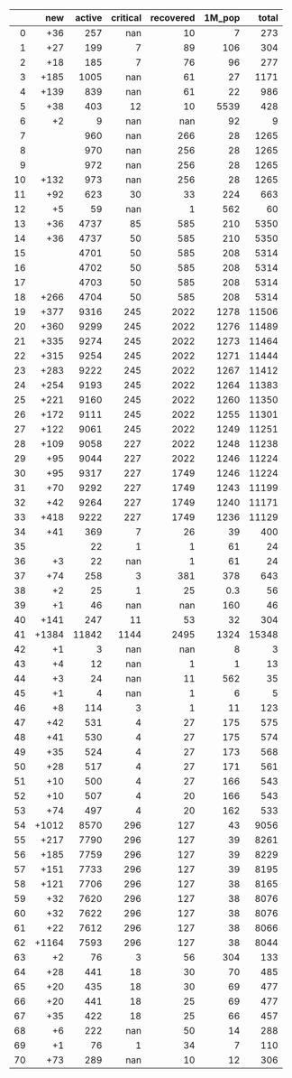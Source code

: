 |    |   new |   active |   critical |   recovered |   1M_pop |   total |
|---:|------:|---------:|-----------:|------------:|---------:|--------:|
|  0 |   +36 |      257 |        nan |          10 |      7   |     273 |
|  1 |   +27 |      199 |          7 |          89 |    106   |     304 |
|  2 |   +18 |      185 |          7 |          76 |     96   |     277 |
|  3 |  +185 |     1005 |        nan |          61 |     27   |    1171 |
|  4 |  +139 |      839 |        nan |          61 |     22   |     986 |
|  5 |   +38 |      403 |         12 |          10 |   5539   |     428 |
|  6 |    +2 |        9 |        nan |         nan |     92   |       9 |
|  7 |       |      960 |        nan |         266 |     28   |    1265 |
|  8 |       |      970 |        nan |         256 |     28   |    1265 |
|  9 |       |      972 |        nan |         256 |     28   |    1265 |
| 10 |  +132 |      973 |        nan |         256 |     28   |    1265 |
| 11 |   +92 |      623 |         30 |          33 |    224   |     663 |
| 12 |    +5 |       59 |        nan |           1 |    562   |      60 |
| 13 |   +36 |     4737 |         85 |         585 |    210   |    5350 |
| 14 |   +36 |     4737 |         50 |         585 |    210   |    5350 |
| 15 |       |     4701 |         50 |         585 |    208   |    5314 |
| 16 |       |     4702 |         50 |         585 |    208   |    5314 |
| 17 |       |     4703 |         50 |         585 |    208   |    5314 |
| 18 |  +266 |     4704 |         50 |         585 |    208   |    5314 |
| 19 |  +377 |     9316 |        245 |        2022 |   1278   |   11506 |
| 20 |  +360 |     9299 |        245 |        2022 |   1276   |   11489 |
| 21 |  +335 |     9274 |        245 |        2022 |   1273   |   11464 |
| 22 |  +315 |     9254 |        245 |        2022 |   1271   |   11444 |
| 23 |  +283 |     9222 |        245 |        2022 |   1267   |   11412 |
| 24 |  +254 |     9193 |        245 |        2022 |   1264   |   11383 |
| 25 |  +221 |     9160 |        245 |        2022 |   1260   |   11350 |
| 26 |  +172 |     9111 |        245 |        2022 |   1255   |   11301 |
| 27 |  +122 |     9061 |        245 |        2022 |   1249   |   11251 |
| 28 |  +109 |     9058 |        227 |        2022 |   1248   |   11238 |
| 29 |   +95 |     9044 |        227 |        2022 |   1246   |   11224 |
| 30 |   +95 |     9317 |        227 |        1749 |   1246   |   11224 |
| 31 |   +70 |     9292 |        227 |        1749 |   1243   |   11199 |
| 32 |   +42 |     9264 |        227 |        1749 |   1240   |   11171 |
| 33 |  +418 |     9222 |        227 |        1749 |   1236   |   11129 |
| 34 |   +41 |      369 |          7 |          26 |     39   |     400 |
| 35 |       |       22 |          1 |           1 |     61   |      24 |
| 36 |    +3 |       22 |        nan |           1 |     61   |      24 |
| 37 |   +74 |      258 |          3 |         381 |    378   |     643 |
| 38 |    +2 |       25 |          1 |          25 |      0.3 |      56 |
| 39 |    +1 |       46 |        nan |         nan |    160   |      46 |
| 40 |  +141 |      247 |         11 |          53 |     32   |     304 |
| 41 | +1384 |    11842 |       1144 |        2495 |   1324   |   15348 |
| 42 |    +1 |        3 |        nan |         nan |      8   |       3 |
| 43 |    +4 |       12 |        nan |           1 |      1   |      13 |
| 44 |    +3 |       24 |        nan |          11 |    562   |      35 |
| 45 |    +1 |        4 |        nan |           1 |      6   |       5 |
| 46 |    +8 |      114 |          3 |           1 |     11   |     123 |
| 47 |   +42 |      531 |          4 |          27 |    175   |     575 |
| 48 |   +41 |      530 |          4 |          27 |    175   |     574 |
| 49 |   +35 |      524 |          4 |          27 |    173   |     568 |
| 50 |   +28 |      517 |          4 |          27 |    171   |     561 |
| 51 |   +10 |      500 |          4 |          27 |    166   |     543 |
| 52 |   +10 |      507 |          4 |          20 |    166   |     543 |
| 53 |   +74 |      497 |          4 |          20 |    162   |     533 |
| 54 | +1012 |     8570 |        296 |         127 |     43   |    9056 |
| 55 |  +217 |     7790 |        296 |         127 |     39   |    8261 |
| 56 |  +185 |     7759 |        296 |         127 |     39   |    8229 |
| 57 |  +151 |     7733 |        296 |         127 |     39   |    8195 |
| 58 |  +121 |     7706 |        296 |         127 |     38   |    8165 |
| 59 |   +32 |     7620 |        296 |         127 |     38   |    8076 |
| 60 |   +32 |     7622 |        296 |         127 |     38   |    8076 |
| 61 |   +22 |     7612 |        296 |         127 |     38   |    8066 |
| 62 | +1164 |     7593 |        296 |         127 |     38   |    8044 |
| 63 |    +2 |       76 |          3 |          56 |    304   |     133 |
| 64 |   +28 |      441 |         18 |          30 |     70   |     485 |
| 65 |   +20 |      435 |         18 |          30 |     69   |     477 |
| 66 |   +20 |      441 |         18 |          25 |     69   |     477 |
| 67 |   +35 |      422 |         18 |          25 |     66   |     457 |
| 68 |    +6 |      222 |        nan |          50 |     14   |     288 |
| 69 |    +1 |       76 |          1 |          34 |      7   |     110 |
| 70 |   +73 |      289 |        nan |          10 |     12   |     306 |